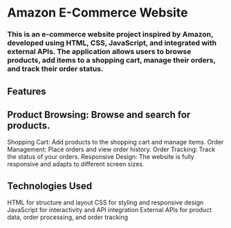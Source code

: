 

# Amazon E-Commerce Website
 
 ### This is an e-commerce website project inspired by Amazon, developed using HTML, CSS, JavaScript, and integrated with external APIs. The application allows users to browse products, add items to a shopping cart, manage their orders, and track their order status.
 
## Features 

## Product Browsing: Browse and search for products.
Shopping Cart: Add products to the shopping cart and manage items.
Order Management: Place orders and view order history.
Order Tracking: Track the status of your orders.
Responsive Design: The website is fully responsive and adapts to different screen sizes.


## Technologies Used

HTML for structure and layout
CSS for styling and responsive design
JavaScript for interactivity and API integration
External APIs for product data, order processing, and order tracking



